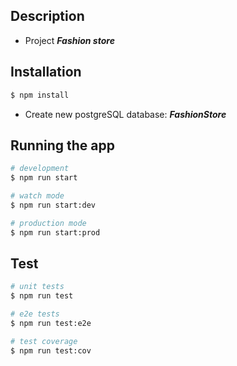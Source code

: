 
## Description

- Project ***Fashion store***

## Installation

```bash
$ npm install

```

- Create new postgreSQL database: ***FashionStore***

## Running the app

```bash
# development
$ npm run start

# watch mode
$ npm run start:dev

# production mode
$ npm run start:prod
```

## Test

```bash
# unit tests
$ npm run test

# e2e tests
$ npm run test:e2e

# test coverage
$ npm run test:cov
```